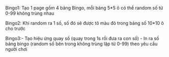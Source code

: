 
Bingo1: Tạo 1 page gồm 4 bảng Bingo, mỗi bảng 5*5 ô có thể random số từ 0-99 không trùng nhau

Bingo2: Khi random ra 1 số, số đó sẽ được tô màu đỏ trong bảng số 10*10 ô cho trước

Bingo3:- Tạo hiệu ứng quay số (quay trong 1s rồi đưa ra con số)
       - In ra số bảng bingo (random số bên trong không trùng lặp từ 0-99) theo yêu cầu người chơi
